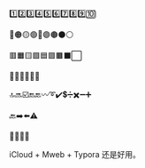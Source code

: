 1️⃣2️⃣3️⃣4️⃣5️⃣6️⃣7️⃣8️⃣9️⃣🔟

🔴🟠🟡🟢🔵🟣🟤⚫⚪

🟥🟧🟨🟩🟦🟪🟫⬛⬜

🔸🔹🔶🔷🔺🔻

🔝🔜☑️🔚🔙〰️➰✔️💲➗✖️➖➕

🔙➡️⬅️⚠️

🚀🚧💾📒

iCloud + Mweb + Typora 还是好用。